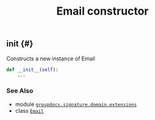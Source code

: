 ﻿---
title: Email constructor
second_title: GroupDocs.Signature for Python via .NET API References
description: 
type: docs
url: /python-net/groupdocs.signature.domain.extensions/email/__init__/
is_root: false
weight: 10
---

## __init__ {#}

Constructs a new instance of Email



```python
def __init__(self):
    ...
```





### See Also
* module [`groupdocs.signature.domain.extensions`](../../)
* class [`Email`](/signature/python-net/groupdocs.signature.domain.extensions/email)
